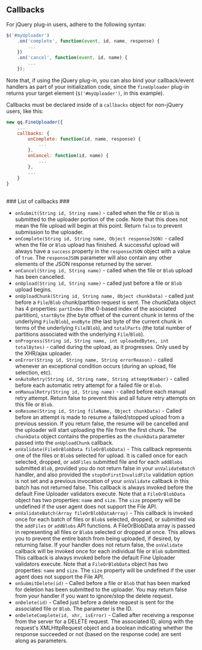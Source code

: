 ## Callbacks ##

For jQuery plug-in users, adhere to the following syntax:
```javascript
$('#myUploader')
    .on('complete', function(event, id, name, response) {
        ...
    })
    .on('cancel', function(event, id, name) {
        ...
    });
```

Note that, if using the jQuery plug-in, you can also bind your callback/event handlers as part of your initialization code, since
the `fineUploader` plug-in returns your target element (`$('#myUploader')`, in this example).

Callbacks must be declared inside of a `callbacks` object for non-jQuery users, like this:
```javascript
new qq.FineUploader({
    ...
    callbacks: {
        onComplete: function(id, name, response) {
            ...
        },
        onCancel: function(id, name) {
            ...
        },
        ...
    }
}
```

<br/>
### List of callbacks ###

* `onSubmit(String id, String name)` - called when the file or `Blob` is submitted to the uploader portion of the code.
Note that this does not mean the file upload will begin at this point.  Return `false` to prevent submission to the uploader.
* `onComplete(String id, String name, Object responseJSON)` - called when the file or `Blob` upload has finished. 
A successful upload will always have a `success` property in the `responseJSON` object with a value of `true`.  The
`responseJSON` parameter will also contain any other elements of the JSON response returned by the server.
* `onCancel(String id, String name)` - called when the file or `Blob` upload has been cancelled.
* `onUpload(String id, String name)` - called just before a file or `Blob` upload begins.
* `onUploadChunk(String id, String name, Object chunkData)` - called just before a `File`/`Blob` chunk/partition request is sent.  The chunkData object has
4 properties: `partIndex` (the 0-based index of the associated partition), `startByte` (the byte offset of the current chunk in terms
of the underlying `File`/`Blob`), `endByte` (the last byte of the current chunk in terms of the underlying `File`/`Blob`), and `totalParts` (the
total number of partitions associated with the underlying `File`/`Blob`).
* `onProgress(String id, String name, int uploadedBytes, int totalBytes)` - called during the upload, as it progresses.  Only used by the XHR/ajax uploader.
* `onError(String id, String name, String errorReason)` - called whenever an exceptional condition occurs (during an upload, file selection, etc).
* `onAutoRetry(String id, String name, String attemptNumber)` - called before each automatic retry attempt for a failed file or `Blob`.
* `onManualRetry(String id, String name)` - called before each manual retry attempt.  Return false to prevent this and all future retry attempts on this file or `Blob`.
* `onResume(String id, String fileName, Object chunkData)` - Called before an attempt is made to resume a failed/stopped upload from a previous session.
If you return false, the resume will be cancelled and the uploader will start uploading the file from the first chunk.  The `chunkData` object contains the properties as
the `chunkData` parameter passed into the `onUploadChunk` callback.
* `onValidate(FileOrBlobData fileOrBlobData)` - This callback represents one of the files or `Blob`s selected for upload.  It is called once
for each selected, dropped, or `addFiles` submitted file and for each `addBlobs` submitted `Blob`, provided you do not return false in your `onValidateBatch` handler, and also provided
the `stopOnFirstInvalidFile` validation option is not set and a previous invocation of your `onValidate` callback in this batch has not returned false.
This callback is always invoked before the default Fine Uploader validators execute.  Note that a `FileOrBlobData` object has two properties: `name`
and `size`.  The `size` property will be undefined if the user agent does not support the File API.
* `onValidateBatch(Array fileOrBlobDataArray)` - This callback is invoked once for each batch of files or `Blob`s selected, dropped, or submitted
via the `addFiles` or `addBlobs`  API functions.  A FileOrBlobData array is passed in representing all files or `Blob`s selected or dropped at once.  This allows
you to prevent the entire batch from being uploaded, if desired, by returning false.  If your handler does not return false,
the `onValidate` callback will be invoked once for each individual file or `Blob` submitted.  This callback is always invoked before
the default Fine Uploader validators execute.  Note that a `FileOrBlobData` object has two properties: `name` and `size`.
The `size` property will be undefined if the user agent does not support the File API.
* `onSubmitDelete(id)` - Called before a file or `Blob` that has been marked for deletion has been submitted to the uploader.
You may return false from your handler if you want to ignore/stop the delete request.
* `onDelete(id)` - Called just before a delete request is sent for the associated file or `Blob`.  The parameter is the ID.
* `onDeleteComplete(id, xhr, isError)` - Called after receiving a response from the server for a DELETE request.  The associated
ID, along with the request's XMLHttpRequest object and a boolean indicating whether the response succeeded or not (based on the response code)
are sent along as parameters.


